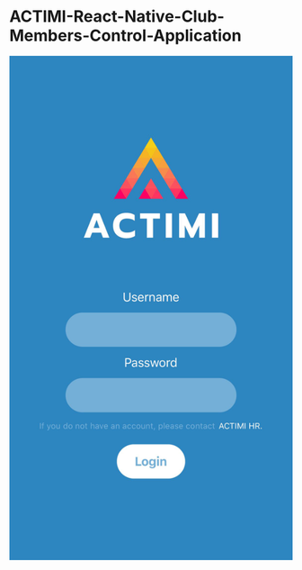 # ACTIMI-React-Native-Club-Members-Control-Application


![MELIHCENGELLI](https://raw.githubusercontent.com/melihcengelli/ACTIMI-React-Native-Club-Members-Control-Application/main/assets/login.jpeg?token=GHSAT0AAAAAABRIHPXMVMORPT5QOWWVEPFKYTP2WIA)